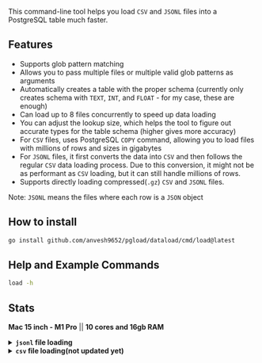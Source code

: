This command-line tool helps you load `CSV` and `JSONL` files into a PostgreSQL table much faster.

## Features
- Supports glob pattern matching
- Allows you to pass multiple files or multiple valid glob patterns as arguments
- Automatically creates a table with the proper schema (currently only creates schema with `TEXT`, `INT`, and `FLOAT` - for my case, these are enough)
- Can load up to 8 files concurrently to speed up data loading
- You can adjust the lookup size, which helps the tool to figure out accurate types for the table schema (higher gives more accuracy)
- For `CSV` files, uses PostgreSQL `COPY` command, allowing you to load files with millions of rows and sizes in gigabytes
- For `JSONL` files, it first converts the data into `CSV` and then follows the regular `CSV` data loading process. Due to this conversion, it might not be as performant as `CSV` loading, but it can still handle millions of rows.
- Supports directly loading compressed(`.gz`) `CSV` and `JSONL` files.

Note: `JSONL` means the files where each row is a `JSON` object

## How to install
```sh
go install github.com/anvesh9652/pgload/dataload/cmd/load@latest
```

## Help and Example Commands
```sh
load -h
```


## Stats
**Mac 15 inch - M1 Pro** || **10 cores and 16gb RAM**
<details>
    <summary><b><code>jsonl</code> file loading</b></summary>

```bash
➜ side-projects • own ✗ git:(support-for-gz-files) ✗ 
❯ load -s gz -f "both" /Users/agali/Downloads/temp/my_data/usage_data_3m.json 
status=SUCCESS rows_inserted=3.30M file_size=4.5GB file=/Users/agali/Downloads/temp/my_data/usage_data_3m.json
msg="final load stats" data_format="JSONL" total=1 success=1 failed=0 total_rows_inserted=3.30M took=54.725207917s

➜ side-projects • own ✗ git:(support-for-gz-files) ✗ 
❯ load -s gz -f "both" /Users/agali/Downloads/temp/my_data/usage_data_4m.json
status=SUCCESS rows_inserted=4.00M file_size=5.5GB file=/Users/agali/Downloads/temp/my_data/usage_data_4m.json
msg="final load stats" data_format="JSONL" total=1 success=1 failed=0 total_rows_inserted=4.00M took=1m2.032765709s

➜ side-projects • own ✗ git:(support-for-gz-files) ✗ 
❯ load -s gz -f "both" /Users/agali/Downloads/temp/my_data/usage_data_5_5m.json
status=SUCCESS rows_inserted=5.50M file_size=7.5GB file=/Users/agali/Downloads/temp/my_data/usage_data_5_5m.json
msg="final load stats" data_format="JSONL" total=1 success=1 failed=0 total_rows_inserted=5.50M took=1m33.149445208s

➜ side-projects • own ✗ git:(support-for-gz-files) ✗ 
❯ load -s gz -f "both" /Users/agali/Downloads/temp/my_data/usage-data.json   
status=SUCCESS rows_inserted=12.55M file_size=17GB file=/Users/agali/Downloads/temp/my_data/usage-data.json
msg="final load stats" data_format="JSONL" total=1 success=1 failed=0 total_rows_inserted=12.55M took=3m6.597653s

➜ side-projects • own ✗ git:(support-for-gz-files) ✗ 
❯ load -s gz -f "both" /Users/agali/Downloads/temp/my_data/usage-data.json.gz
status=SUCCESS rows_inserted=12.55M file_size=486MB file=/Users/agali/Downloads/temp/my_data/usage-data.json.gz
msg="final load stats" data_format="JSONL" total=1 success=1 failed=0 total_rows_inserted=12.55M took=3m10.609226875s
```
</details>
<details>
    <summary><b><code>csv</code> file loading(not updated yet)</b></summary>
</details>